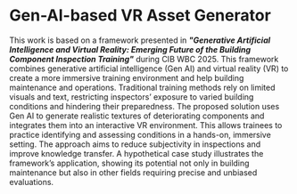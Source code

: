 # Gen-AI-based VR Asset Generator

This work is based on a framework presented in ***"Generative Artificial Intelligence and Virtual Reality: Emerging Future of the Building Component Inspection Training"*** during CIB WBC 2025.
This framework combines generative artificial intelligence (Gen AI) and virtual reality (VR) to create a more immersive training environment and help building maintenance and operations. Traditional training methods rely on limited visuals and text, restricting inspectors’ exposure to varied building conditions and hindering their preparedness. The proposed solution uses Gen AI to generate realistic textures of deteriorating components and integrates them into an interactive VR environment. This allows trainees to practice identifying and assessing conditions in a hands-on, immersive setting. The approach aims to reduce subjectivity in inspections and improve knowledge transfer. A hypothetical case study illustrates the framework’s application, showing its potential not only in building maintenance but also in other fields requiring precise and unbiased evaluations.

